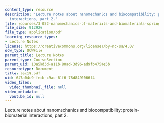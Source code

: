 ```yaml
---
content_type: resource
description: 'Lecture notes about nanomechanics and biocompatibility: protein-biomaterial
  interactions, part 2.'
file: /courses/3-052-nanomechanics-of-materials-and-biomaterials-spring-2007/647a04c9fecbc9ac61f678d8492066f4_lec18.pdf
file_size: 912926
file_type: application/pdf
learning_resource_types:
- Lecture Notes
license: https://creativecommons.org/licenses/by-nc-sa/4.0/
ocw_type: OCWFile
parent_title: Lecture Notes
parent_type: CourseSection
parent_uid: 10a5bd3d-a11b-80ad-3d96-ad9fb4750e5b
resourcetype: Document
title: lec18.pdf
uid: 647a04c9-fecb-c9ac-61f6-78d8492066f4
video_files:
  video_thumbnail_file: null
video_metadata:
  youtube_id: null
---
```

Lecture notes about nanomechanics and biocompatibility: protein-biomaterial interactions, part 2.